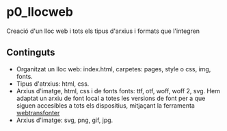 # p0_llocweb
Creació d'un lloc web i tots els tipus d'arxius i formats que l'integren

## Continguts

* Organitzat un lloc web: index.html, carpetes: pages, style o css, img, fonts.
* Tipus d'atrxius: html, css.
* Arxius d'imatge, html, css i de fonts
fonts: ttf, otf, woff, woff 2, svg. Hem adaptat un arxiu de font local a totes les versions de font per a que siguen accesibles a tots els dispositius, mitjaçant la ferramenta [webtransfonter](https://transfonter.org/)
* Arxius d'imatge: svg, png, gif, jpg.
